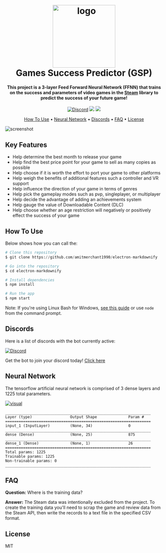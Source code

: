 <h1 align="center">
  <br>
  <a href="https://i.imgur.com/rYvoOls.png"><img src="https://i.imgur.com/rYvoOls.png" alt="logo" width="200"></a>
  <br>
  Games Success Predictor (GSP)
  <br>
</h1>

<h4 align="center">This project is a 3-layer Feed Forward Neural Network (FFNN) that trains on the success and parameters of video games in the <a href="https://store.steampowered.com/" target="_blank">Steam</a> library to predict the success of your future game!</h4>

<p align="center">
  <a href="https://discord.gg/SparkleParty">
        <img src="https://img.shields.io/discord/377121551104999424?logo=discord" alt="Discord"></a>
  <a href="https://github.com/ShawnAndrews/GamesSuccessPredictor" alt="GitHub release">
        <img src="https://img.shields.io/github/release/shawnandrews/GamesSuccessPredictor.svg" /></a>
    <a href="https://github.com/ShawnAndrews/GamesSuccessPredictor/blob/master/LICENSE" alt="GitHub license">
        <img src="https://img.shields.io/github/license/shawnandrews/GamesSuccessPredictor.svg" /></a>
</p>

<p align="center">
  <a href="#how-to-use">How To Use</a> •
  <a href="#neural-network">Neural Network</a> •
  <a href="#discords">Discords</a> •
  <a href="#faq">FAQ</a> •
  <a href="#license">License</a>
</p>

![screenshot](https://i.imgur.com/30RdwKe.gif)

## Key Features

* Help determine the best month to release your game
* Help find the best price point for your game to sell as many copies as possible
* Help choose if it is worth the effort to port your game to other platforms
* Help weigh the benefits of additional features such a controller and VR support
* Help influence the direction of your game in terms of genres
* Help pick the gameplay modes such as pvp, singleplayer, or multiplayer
* Help decide the advantage of adding an achievements system
* Help gauge the value of Downloadable Content (DLC)
* Help choose whether an age restriction will negatively or positively effect the success of your game

## How To Use

Below shows how you can call the:

```python
# Clone this repository
$ git clone https://github.com/amitmerchant1990/electron-markdownify

# Go into the repository
$ cd electron-markdownify

# Install dependencies
$ npm install

# Run the app
$ npm start
```

Note: If you're using Linux Bash for Windows, [see this guide](https://www.howtogeek.com/261575/how-to-run-graphical-linux-desktop-applications-from-windows-10s-bash-shell/) or use `node` from the command prompt.


## Discords

Here is a list of discords with the bot currently active:

<a href="https://discord.gg/SparkleParty">
        <img src="https://img.shields.io/discord/377121551104999424?logo=discord" alt="Discord"></a>

Get the bot to join your discord today! [Click here](https://discord.gg)

## Neural Network

The tensorflow artificial neural network is comprised of 3 dense layers and 1225 total parameters.

<a href="https://i.imgur.com/BVxK2fZ.png"><img src="https://i.imgur.com/BVxK2fZ.png" alt="visual"></a>

```
_________________________________________________________________
Layer (type)                 Output Shape              Param #   
=================================================================
input_1 (InputLayer)         (None, 34)                0
_________________________________________________________________
dense (Dense)                (None, 25)                875       
_________________________________________________________________
dense_1 (Dense)              (None, 1)                 26        
=================================================================
Total params: 1225
Trainable params: 1225
Non-trainable params: 0
_________________________________________________________________
```

## FAQ

**Question:** Where is the training data?

**Answer:** The Steam data was intentionally excluded from the project. To create the training data you'll need to scrap the game and review data from the Steam API, then write the records to a text file in the specified CSV format.

## License

MIT
